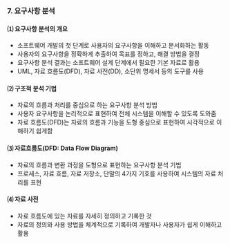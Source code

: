 ### 7. 요구사항 분석

#### ⑴ 요구사항 분석의 개요
- 소프트웨어 개발의 첫 단계로 사용자의 요구사항을 이해하고 문서화하는 활동
- 사용자의 요구사항을 정확하게 추출하여 목표를 정하고, 해결 방법을 결정
- 요구사항 분석 결과는 소프트웨어 설계 단계에서 필요한 기본 자료로 활용
- UML, 자료 흐름도(DFD), 자료 사전(DD), 소단위 명세서 등의 도구를 사용

#### ⑵ 구조적 분석 기법
- 자료의 흐름과 처리를 중심으로 하는 요구사항 분석 방법
- 사용자 요구사항을 논리적으로 표현하여 전체 시스템을 이해할 수 있도록 도와줌
- 자료 흐름도(DFD)는 자료의 흐름과 기능을 도형 중심으로 표현하여 시각적으로 이해하기 쉽게함

#### ⑶ 자료흐름도(DFD: Data Flow Diagram)
- 자료의 흐름과 변환 과정을 도형으로 표현하는 요구사항 분석 기법
- 프로세스, 자료 흐름, 자료 저장소, 단말의 4가지 기호를 사용하여 시스템의 자료 처리를 표현

#### ⑷ 자료 사전
- 자료 흐름도에 있는 자료를 자세히 정의하고 기록한 것
- 자료의 정의와 사용 방법을 체계적으로 기록하여 개발자나 사용자가 쉽게 이해하고 활용
